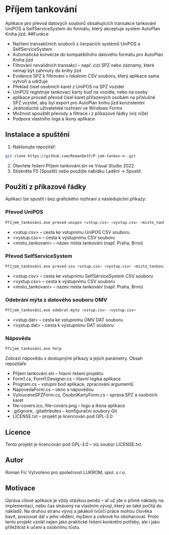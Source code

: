 ﻿# Příjem tankování
Aplikace pro převod datových souborů obsahujících transakce tankování UniPOS a SelfServiceSystem
do formátu, který akceptuje systém AutoPlan Kniha jízd.
##Funkce
- Načtení transakčních souborů z čerpacích systémů UniPOS a SelfServiceSystem
- Automatická konverze do kompatibilního datového formátu pro AutoPlan Kniha jízd
- Filtrování nevalidních transakcí – např. cizí SPZ nebo záznamy, které nemají být zahrnuty do knihy jízd
- Evidence SPZ k filtrování v lokálním CSV souboru, který aplikace sama vytvoří a udržuje
- Překlad čísel osobních karet z UniPOS na SPZ vozidel
 - UniPOS registruje tankovací karty buď na vozidla, nebo na osoby
 - aplikace provádí převod čísel karet přiřazených osobám na příslušné SPZ vozidel, aby byl export pro AutoPlan knihu jízd konzistentní
- Jednoduché uživatelské rozhraní ve Windows Forms
- Možnost spouštět převody a filtrace i z příkazové řádky (viz níže)
- Podpora vlastního loga a ikony aplikace
## Instalace a spuštění
1. Naklonujte repozitář:
```bash
git clone https://github.com/RomanDotF/P-jem-tankov-n-.git
```
2. Otevřete řešení Příjem tankování.sln ve Visual Studio 2022.
3. Stiskněte F5 (Spustit) nebo použijte nabídku Ladění → Spustit.
## Použití z příkazové řádky
Aplikaci lze spustit i bez grafického rozhraní s následujícími příkazy:
### Převod UniPOS
```bash
Příjem_tankování.exe prevod-unipos <vstup.csv> <vystup.csv> <misto_tankovani>
```
- <vstup.csv> – cesta ke vstupnímu UniPOS CSV souboru
- <vystup.csv> – cesta k výstupnímu CSV souboru
- <misto_tankovani> – název místa tankování (např. Praha, Brno)
### Převod SelfServiceSystem
```bash
Příjem_tankování.exe prevod-sss <vstup.csv> <vystup.csv> <misto_tankovani>
```
- <vstup.csv> – cesta ke vstupnímu SelfServiceSystem CSV souboru
- <vystup.csv> – cesta k výstupnímu CSV souboru
- <misto_tankovani> – název místa tankování (např. Praha, Brno)
### Odebrání mýta z datového souboru OMV
```bash
Příjem_tankování.exe odebrat-myto <vstup.csv> <vystup.csv>
```
- <vstup.dat> – cesta ke vstupnímu OMV DAT souboru
- <vystup.dat> – cesta k výstupnímu DAT souboru
### Nápověda
```bash
Příjem_tankování.exe help
```
Zobrazí nápovědu s dostupnými příkazy a jejich parametry.
Obsah repozitáře
- Příjem tankování.sln – hlavní řešení projektu
- Form1.cs, Form1.Designer.cs – hlavní logika aplikace
- Program.cs – vstupní bod aplikace, zpracování argumentů
- NapovedaForm.cs – okno s nápovědou
- VylouceneSPZForm.cs, OsobniKartyForm.cs – správa SPZ a osobních karet
- file-covers.ico, file-covers.png – logo a ikona aplikace
- .gitignore, .gitattributes – konfigurační soubory Git
- LICENSE.txt – projekt je licencován pod GPL-3.0
## Licence
Tento projekt je licencován pod GPL-3.0 – viz soubor LICENSE.txt.
## Autor
Roman Fic
Vytvořeno pro společnost LUKROM, spol. s r.o.
## Motivace
Úprava cílové aplikace je vždy otázkou peněz – ať už jde o přímé náklady na implementaci, nebo čas strávený na vlastním vývoji, který se také počítá do nákladů.
Na druhou stranu vývoj a jakákoli tvůrčí práce mohou člověka bavit, posouvat dál v jeho vědění, myšlení a celkově ho obohacovat.
Proto tento projekt vznikl nejen jako praktické řešení konkrétní potřeby, ale i jako příležitost k učení a osobnímu růstu.